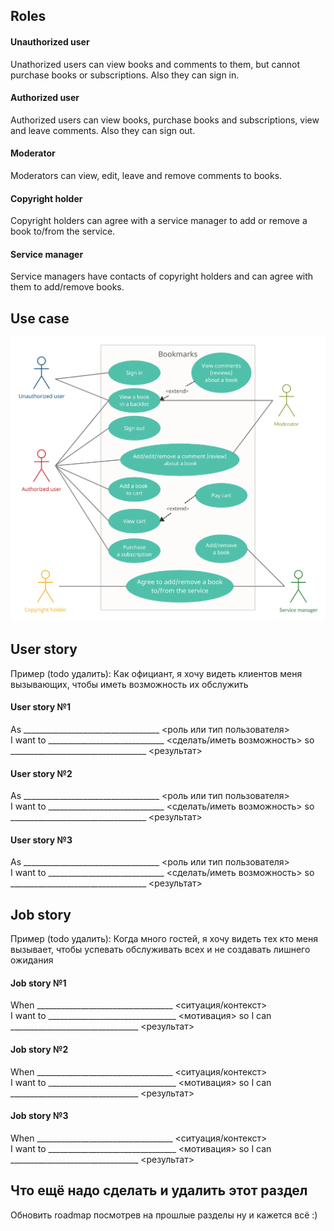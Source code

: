 ## Roles
#### Unauthorized user
Unathorized users can view books and comments to them, but cannot purchase books or subscriptions. Also they can sign in.
#### Authorized user
Authorized users can view books, purchase books and subscriptions, view and leave comments. Also they can sign out.
#### Moderator
Moderators can view, edit, leave and remove comments to books.
#### Copyright holder
Copyright holders can agree with a service manager to add or remove a book to/from the service.
#### Service manager
Service managers have contacts of copyright holders and can agree with them to add/remove books.

## Use case
![use cases](https://github.com/kkarnauk/se-project-fall-2021/blob/task_6/img/useCase.jpg)
## User story
Пример (todo удалить):
Как официант, я хочу видеть клиентов меня вызывающих, чтобы иметь возможность их обслужить
#### User story №1
As __________________________________
<роль или тип пользователя>		
I want to _____________________________
<сделать/иметь возможность>
so __________________________________
<результат>

#### User story №2
As __________________________________
<роль или тип пользователя>		
I want to _____________________________
<сделать/иметь возможность>
so __________________________________
<результат>
#### User story №3
As __________________________________
<роль или тип пользователя>		
I want to _____________________________
<сделать/иметь возможность>
so __________________________________
<результат>
## Job story
Пример (todo удалить):
Когда много гостей, я хочу видеть тех кто меня вызывает, чтобы успевать обслуживать всех и не создавать лишнего ожидания
#### Job story №1
When __________________________________
<ситуация/контекст>		
I want to ________________________________
<мотивация>
so I can ________________________________
<результат>
#### Job story №2
When __________________________________
<ситуация/контекст>		
I want to ________________________________
<мотивация>
so I can ________________________________
<результат>
#### Job story №3
When __________________________________
<ситуация/контекст>		
I want to ________________________________
<мотивация>
so I can ________________________________
<результат>

## Что ещё надо сделать и удалить этот раздел
Обновить roadmap посмотрев на прошлые разделы ну и кажется всё :)
